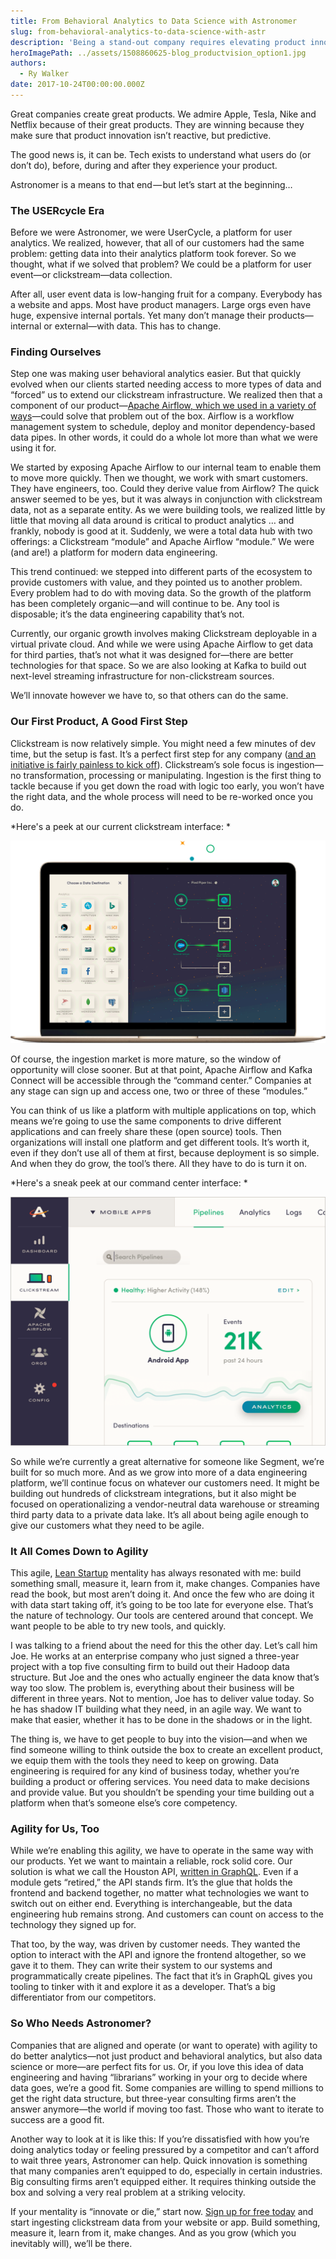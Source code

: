 ```yaml
---
title: From Behavioral Analytics to Data Science with Astronomer
slug: from-behavioral-analytics-to-data-science-with-astr
description: 'Being a stand-out company requires elevating product innovation within the organization and making sure that innovation isn’t reactive, but predictive. '
heroImagePath: ../assets/1508860625-blog_productvision_option1.jpg
authors:
  - Ry Walker
date: 2017-10-24T00:00:00.000Z
---
```


Great companies create great products. We admire Apple, Tesla, Nike and Netflix because of their great products. They are winning because they make sure that product innovation isn’t reactive, but predictive.

The good news is, it can be. Tech exists to understand what users do (or don’t do), before, during and after they experience your product.

Astronomer is a means to that end — but let’s start at the beginning… 

### The USERcycle Era
Before we were Astronomer, we were UserCycle, a platform for user analytics. We realized, however, that all of our customers had the same problem: getting data into their analytics platform took forever. So we thought, what if we solved that problem? We could be a platform for user event—or clickstream—data collection. 

After all, user event data is low-hanging fruit for a company. Everybody has a website and apps. Most have product managers. Large orgs even have huge, expensive internal portals. Yet many don’t manage their products—internal or external—with data. This has to change. 

### Finding Ourselves
Step one was making user behavioral analytics easier. But that quickly evolved when our clients started needing access to more types of data and “forced” us to extend our clickstream infrastructure. We realized then that a component of our product—[Apache Airflow, which we used in a variety of ways](https://www.astronomer.io/blog/airflow-at-astronomer/)—could solve that problem out of the box. Airflow is a workflow management system to schedule, deploy and monitor dependency-based data pipes. In other words, it could do a whole lot more than what we were using it for. 

We started by exposing Apache Airflow to our internal team to enable them to move more quickly. Then we thought, we work with smart customers. They have engineers, too. Could they derive value from Airflow? The quick answer seemed to be yes, but it was always in conjunction with clickstream data, not as a separate entity. As we were building tools, we realized little by little that moving all data around is critical to product analytics … and frankly, nobody is good at it. Suddenly, we were a total data hub with two offerings: a Clickstream “module” and Apache Airflow “module.” We were (and are!) a platform for modern data engineering. 

This trend continued: we stepped into different parts of the ecosystem to provide customers with value, and they pointed us to another problem. Every problem had to do with moving data. So the growth of the platform has been completely organic—and will continue to be. Any tool is disposable; it’s the data engineering capability that’s not. 

Currently, our organic growth involves making Clickstream deployable in a virtual private cloud. And while we were using Apache Airflow to get data for third parties, that’s not what it was designed for—there are better technologies for that space. So we are also looking at Kafka to build out next-level streaming infrastructure for non-clickstream sources. 

We’ll innovate however we have to, so that others can do the same. 

### Our First Product, A Good First Step
Clickstream is now relatively simple. You might need a few minutes of dev time, but the setup is fast. It’s a perfect first step for any company ([and an initiative is fairly painless to kick off](https://preview.astronomer.io/blog/five-steps-to-take-before-kicking-off-a-clickstream-data-initiative/)). Clickstream’s sole focus is ingestion—no transformation, processing or manipulating. Ingestion is the first thing to tackle because if you get down the road with logic too early, you won’t have the right data, and the whole process will need to be re-worked once you do. 

*Here's a peek at our current clickstream interface: *

![1508860879-laptopwithstars3.gif](../assets/1508860879-laptopwithstars3.gif)

Of course, the ingestion market is more mature, so the window of opportunity will close sooner. But at that point, Apache Airflow and Kafka Connect will be accessible through the “command center.” Companies at any stage can sign up and access one, two or three of these “modules.” 

You can think of us like a platform with multiple applications on top, which means we’re going to use the same components to drive different applications and can freely share these (open source) tools. Then organizations will install one platform and get different tools. It’s worth it, even if they don’t use all of them at first, because deployment is so simple. And when they do grow, the tool’s there. All they have to do is turn it on.

*Here's a sneak peek at our command center interface: *

![1508860921-adminclickstream2aag-2x.png](../assets/1508860921-adminclickstream2aag-2x.png)

So while we’re currently a great alternative for someone like Segment, we’re built for so much more. And as we grow into more of a data engineering platform, we’ll continue focus on whatever our customers need. It might be building out hundreds of clickstream integrations, but it also might be focused on operationalizing a vendor-neutral data warehouse or streaming third party data to a private data lake. It’s all about being agile enough to give our customers what they need to be agile. 

### It All Comes Down to Agility
This agile, [Lean Startup](http://theleanstartup.com/) mentality has always resonated with me: build something small, measure it, learn from it, make changes. Companies have read the book, but most aren’t doing it. And once the few who are doing it with data start taking off, it’s going to be too late for everyone else. That’s the nature of technology. Our tools are centered around that concept. We want people to be able to try new tools, and quickly. 

I was talking to a friend about the need for this the other day. Let’s call him Joe. He works at an enterprise company who just signed a three-year project with a top five consulting firm to build out their Hadoop data structure. But Joe and the ones who actually engineer the data know that’s way too slow. The problem is, everything about their business will be different in three years. Not to mention, Joe has to deliver value today. So he has shadow IT building what they need, in an agile way. We want to make that easier, whether it has to be done in the shadows or in the light. 

The thing is, we have to get people to buy into the vision—and when we find someone willing to think outside the box to create an excellent product, we equip them with the tools they need to keep on growing. Data engineering is required for any kind of business today, whether you’re building a product or offering services. You need data to make decisions and provide value. But you shouldn’t be spending your time building out a platform when that’s someone else’s core competency.

### Agility for Us, Too
While we’re enabling this agility, we have to operate in the same way with our products. Yet we want to maintain a reliable, rock solid core. Our solution is what we call the Houston API, [written in GraphQL](https://www.astronomer.io/blog/topic/graphql/). Even if a module gets “retired,” the API stands firm. It’s the glue that holds the frontend and backend together, no matter what technologies we want to switch out on either end. Everything is interchangeable, but the data engineering hub remains strong. And customers can count on access to the technology they signed up for. 

That too, by the way, was driven by customer needs. They wanted the option to interact with the API and ignore the frontend altogether, so we gave it to them. They can write their system to our systems and programmatically create pipelines. The fact that it’s in GraphQL gives you tooling to tinker with it and explore it as a developer. That’s a big differentiator from our competitors.

### So Who Needs Astronomer? 
Companies that are aligned and operate (or want to operate) with agility to do better analytics—not just product and behavioral analytics, but also data science or more—are perfect fits for us. Or, if you love this idea of data engineering and having “librarians” working in your org to decide where data goes, we’re a good fit. Some companies are willing to spend millions to get the right data structure, but three-year consulting firms aren’t the answer anymore—the world if moving too fast. Those who want to iterate to success are a good fit. 

Another way to look at it is like this: If you’re dissatisfied with how you’re doing analytics today or feeling pressured by a competitor and can’t afford to wait three years, Astronomer can help. Quick innovation is something that many companies aren’t equipped to do, especially in certain industries. Big consulting firms aren’t equipped either. It requires thinking outside the box and solving a very real problem at a striking velocity. 

If your mentality is “innovate or die,” start now. [Sign up for free today](https://app.astronomer.io/) and start ingesting clickstream data from your website or app. Build something, measure it, learn from it, make changes. And as you grow (which you inevitably will), we’ll be there.